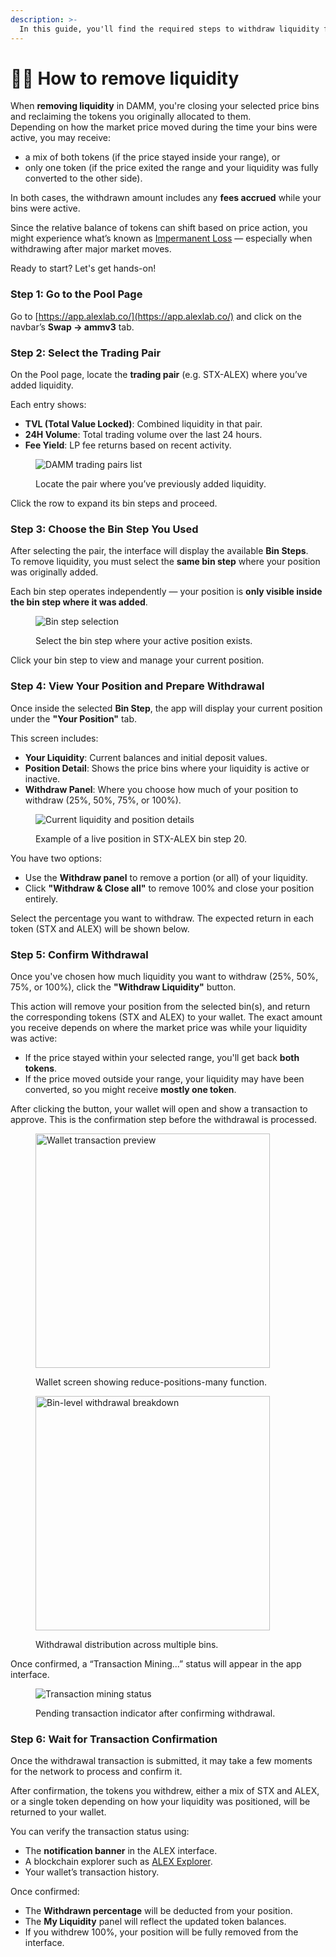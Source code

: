 ```yaml
---
description: >-
  In this guide, you'll find the required steps to withdraw liquidity from ALEX DAMM pools.
---
```


# 🧑‍🏫 How to remove liquidity

When **removing liquidity** in DAMM, you're closing your selected price bins and reclaiming the tokens you originally allocated to them.  
Depending on how the market price moved during the time your bins were active, you may receive:

- a mix of both tokens (if the price stayed inside your range), or  
- only one token (if the price exited the range and your liquidity was fully converted to the other side).

In both cases, the withdrawn amount includes any **fees accrued** while your bins were active.

Since the relative balance of tokens can shift based on price action, you might experience what’s known as [Impermanent Loss](key-concepts.md#impermanent-loss) — especially when withdrawing after major market moves.

Ready to start? Let's get hands-on!

### Step 1: Go to the Pool Page

Go to [https://app.alexlab.co/](https://app.alexlab.co/) and click on the navbar’s **Swap → ammv3** tab.

<!-- <figure><img src="../../../.gitbook/assets/liquidity-pools/amm/adding-liquidity-1-pool-tab.png" alt="ALEX app navigation bar" width="375"><figcaption></figcaption></figure> -->

### Step 2: Select the Trading Pair

On the Pool page, locate the **trading pair** (e.g. STX-ALEX) where you’ve added liquidity.

Each entry shows:

- **TVL (Total Value Locked)**: Combined liquidity in that pair.
- **24H Volume**: Total trading volume over the last 24 hours.
- **Fee Yield**: LP fee returns based on recent activity.

<figure><img src="../../../.gitbook/assets/liquidity-pools/damm/damm-menu-1.png" alt="DAMM trading pairs list"><figcaption><p>Locate the pair where you’ve previously added liquidity.</p></figcaption></figure>

Click the row to expand its bin steps and proceed.

### Step 3: Choose the Bin Step You Used

After selecting the pair, the interface will display the available **Bin Steps**.  
To remove liquidity, you must select the **same bin step** where your position was originally added.

Each bin step operates independently — your position is **only visible inside the bin step where it was added**.

<figure><img src="../../../.gitbook/assets/liquidity-pools/damm/damm-menu-2.png" alt="Bin step selection"><figcaption><p>Select the bin step where your active position exists.</p></figcaption></figure>

Click your bin step to view and manage your current position.

### Step 4: View Your Position and Prepare Withdrawal

Once inside the selected **Bin Step**, the app will display your current position under the **"Your Position"** tab.

This screen includes:

- **Your Liquidity**: Current balances and initial deposit values.
- **Position Detail**: Shows the price bins where your liquidity is active or inactive.
- **Withdraw Panel**: Where you choose how much of your position to withdraw (25%, 50%, 75%, or 100%).

<figure><img src="../../../.gitbook/assets/liquidity-pools/damm/your-position-00.png" alt="Current liquidity and position details"><figcaption><p>Example of a live position in STX-ALEX bin step 20.</p></figcaption></figure>

You have two options:

- Use the **Withdraw panel** to remove a portion (or all) of your liquidity.
- Click **"Withdraw & Close all"** to remove 100% and close your position entirely.

Select the percentage you want to withdraw. The expected return in each token (STX and ALEX) will be shown below.

### Step 5: Confirm Withdrawal

Once you've chosen how much liquidity you want to withdraw (25%, 50%, 75%, or 100%), click the **"Withdraw Liquidity"** button.

This action will remove your position from the selected bin(s), and return the corresponding tokens (STX and ALEX) to your wallet. The exact amount you receive depends on where the market price was while your liquidity was active:

- If the price stayed within your selected range, you'll get back **both tokens**.
- If the price moved outside your range, your liquidity may have been converted, so you might receive **mostly one token**.

After clicking the button, your wallet will open and show a transaction to approve. This is the confirmation step before the withdrawal is processed.

<div>
  <figure>
    <img src="../../../.gitbook/assets/liquidity-pools/damm/confirm-withdraw.png" alt="Wallet transaction preview" width="375">
    <figcaption><p>Wallet screen showing reduce-positions-many function.</p></figcaption>
  </figure>
  <figure>
    <img src="../../../.gitbook/assets/liquidity-pools/damm/confirm-withdraw-2.png" alt="Bin-level withdrawal breakdown" width="375">
    <figcaption><p>Withdrawal distribution across multiple bins.</p></figcaption>
  </figure>
</div>

Once confirmed, a “Transaction Mining...” status will appear in the app interface.

<figure><img src="../../../.gitbook/assets/liquidity-pools/damm/confirm-withdraw-3.png" alt="Transaction mining status"><figcaption><p>Pending transaction indicator after confirming withdrawal.</p></figcaption></figure>

### Step 6: Wait for Transaction Confirmation

Once the withdrawal transaction is submitted, it may take a few moments for the network to process and confirm it.

<!-- [placeholder for a "Transaction Successful" screenshot] -->

After confirmation, the tokens you withdrew, either a mix of STX and ALEX, or a single token depending on how your liquidity was positioned, will be returned to your wallet.

You can verify the transaction status using:

- The **notification banner** in the ALEX interface.
- A blockchain explorer such as [ALEX Explorer](https://app.alexlab.co/explorer).
- Your wallet’s transaction history.

Once confirmed:

- The **Withdrawn percentage** will be deducted from your position.
- The **My Liquidity** panel will reflect the updated token balances.
- If you withdrew 100%, your position will be fully removed from the interface.